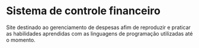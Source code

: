 # Sistema de controle financeiro
 Site destinado ao gerenciamento de despesas afim de reproduzir e praticar as habilidades aprendidas com as linguagens de programação utilizadas até o momento. 
 